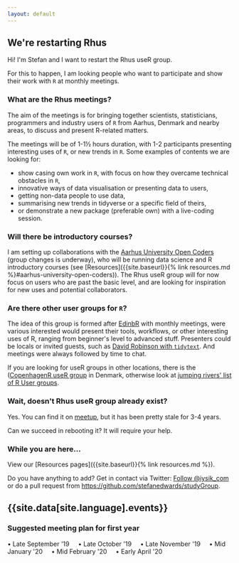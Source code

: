 ```yaml
---
layout: default
---
```


## We're restarting Rhus

Hi! I'm Stefan and I want to restart the Rhus useR group.

For this to happen, I am looking people who want to participate and show their work with `R` at monthly meetings.

### What are the Rhus meetings?

The aim of the meetings is for bringing together scientists, statisticians, programmers and industry users
of `R` from Aarhus, Denmark and nearby areas, to discuss and present R-related matters.

The meetings will be of 1-1½ hours duration, with 1-2 participants presenting interesting uses of `R`,
or new trends in `R`. Some examples of contents we are looking for:
* show casing own work in `R`, with focus on how they overcame technical obstacles in `R`,
* innovative ways of data visualisation or presenting data to users,
* getting non-data people to use data,
* summarising new trends in tidyverse or a specific field of theirs,
* or demonstrate a new package (preferable own) with a live-coding session.

### Will there be introductory courses?

I am setting up collaborations with the [Aarhus University Open Coders](https://au-oc.github.io/main/) (group changes is underway),
who will be running data science and R introductory courses (see [Resources]({{site.baseurl}}{% link resources.md %}#aarhus-university-open-coders)).
The Rhus useR group will for now focus on users who are past the basic level, and are looking for inspiration for new uses and
potential collaborators. 

### Are there other user groups for `R`?

The idea of this group is formed after [EdinbR](http://edinbr.org/) with monthly meetings, were various interested 
would present their tools, workflows, or other interesting uses of R, ranging from beginner's level to
advanced stuff. Presenters could be locals or invited guests, such as [David Robinson with `tidytext`](http://edinbr.org/edinbr/2018/02/01/february-meeting-David-Robinson.html).
And meetings were always followed by time to chat.

If you are looking for useR groups in other locations, there is the ([CopenhagenR useR group](https://www.meetup.com/CopenhagenR-useR-Group/) in Denmark,
otherwise look at [jumping rivers' list of R User groups](https://jumpingrivers.github.io/meetingsR/r-user-groups.html).

### Wait, doesn't Rhus useR group already exist?

Yes. You can find it on [meetup](https://www.meetup.com/Rhus-useR-group/), but it has been pretty stale for 3-4 years.

Can we succeed in rebooting it? It will require your help.

### While you are here...

View our [Resources pages]({{site.baseurl}}{% link resources.md %}).

Do you have anything to add? Get in contact via Twitter: <a href="https://twitter.com/iysik_com" class="twitter-follow-button" data-size="large" data-dnt="true" data-show-count="false">Follow @iysik_com</a><script async src="https://platform.twitter.com/widgets.js" charset="utf-8"></script>
or do a pull request from <https://github.com/stefanedwards/studyGroup>.


<section id="portfolio" class="bg-light-gray">
<div class="container">
<div class="row">

<div class="col-lg-12 text-center">
  <h2 class="section-heading">{{site.data[site.language].events}}</h2>
  <!-- <h3 class="section-subheading text-muted">Sorry, no events have been planned yet!</h3> -->

### Suggested meeting plan for first year

• Late September '19 &nbsp; &nbsp;
• Late October '19 &nbsp; &nbsp;
• Late November '19 &nbsp; &nbsp;
• Mid January '20 &nbsp; &nbsp;
• Mid February '20 &nbsp; &nbsp;
• Early April '20 &nbsp; &nbsp;
  
</div>
    
</div>
</div>
</section>

